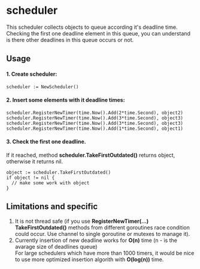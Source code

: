# scheduler
This scheduler collects objects to queue according it's deadline time.
Checking the first one deadline element in this queue, you can understand is there other deadlines in this queue occurs or not.

## Usage
#### 1. Create scheduler:
```
scheduler := NewScheduler()
```
#### 2. Insert some elements with it deadline times:
```
scheduler.RegisterNewTimer(time.Now().Add(2*time.Second), object2)
scheduler.RegisterNewTimer(time.Now().Add(3*time.Second), object3)
scheduler.RegisterNewTimer(time.Now().Add(3*time.Second), object3)
scheduler.RegisterNewTimer(time.Now().Add(1*time.Second), object1)
```

#### 3. Check the first one deadline.
If it reached, method <b>scheduler.TakeFirstOutdated()</b> returns object, otherwise it returns nil.
```
object := scheduler.TakeFirstOutdated()
if object != nil {
  // make some work with object
}
```

## Limitations and specific
1. It is not thread safe (if you use <b>RegisterNewTimer(...) TakeFirstOutdated()</b> methods from different goroutines race condition could occur. Use channel to single goroutine or mutexes to manage it).
2. Currently insertion of new deadline works for <b>O(n)</b> time (n - is the avarage size of deadlines queue)<br>
   For large schedulers which have more than 1000 timers, it would be nice to use more optimized insertion algorith with <b>O(log(n))</b> time.
